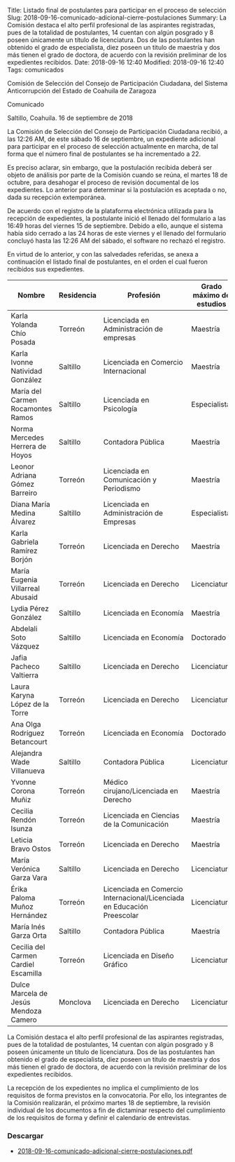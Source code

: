 Title: Listado final de postulantes para participar en el proceso de selección
Slug: 2018-09-16-comunicado-adicional-cierre-postulaciones
Summary: La Comisión destaca el alto perfil profesional de las aspirantes registradas, pues de la totalidad de postulantes, 14 cuentan con algún posgrado y 8 poseen únicamente un título de licenciatura. Dos de las postulantes han obtenido el grado de especialista, diez poseen un titulo de maestría y dos más tienen el grado de doctora, de acuerdo con la revisión preliminar de los expedientes recibidos.
Date: 2018-09-16 12:40
Modified: 2018-09-16 12:40
Tags: comunicados


Comisión de Selección del Consejo de Participación Ciudadana, del Sistema Anticorrupción del Estado de Coahuila de Zaragoza

Comunicado

Saltillo, Coahuila. 16 de septiembre de 2018

La Comisión de Selección del Consejo de Participación Ciudadana recibió, a las 12:26 AM, de este sábado 16 de septiembre, un expediente adicional para participar en el proceso de selección actualmente en marcha, de tal forma que el número final de postulantes se ha incrementado a 22.

Es preciso aclarar, sin embargo, que la postulación recibida deberá ser objeto de análisis por parte de la Comisión cuando se reúna, el martes 18 de octubre, para desahogar el proceso de revisión documental de los expedientes. Lo anterior para determinar si la postulación es aceptada o no, dada su recepción extemporánea.

De acuerdo con el registro de la plataforma electrónica utilizada para la recepción de expedientes, la postulante inició el llenado del formulario a las 16:49 horas del viernes 15 de septiembre. Debido a ello, aunque el sistema había sido cerrado a las 24 horas de este viernes y el llenado del formulario concluyó hasta las 12:26 AM del sábado, el software no rechazó el registro.

En virtud de lo anterior, y con las salvedades referidas, se anexa a continuación el listado final de postulantes, en el orden el cual fueron recibidos sus expedientes.

Nombre | Residencia | Profesión | Grado máximo de estudios
-------|------------|-----------|--------------------------
Karla Yolanda Chío Posada | Torreón | Licenciada en Administración de empresas | Maestría
Karla Ivonne Natividad González | Saltillo | Licenciada en Comercio Internacional | Maestría
María del Carmen Rocamontes Ramos | Saltillo | Licenciada en Psicología | Especialista
Norma Mercedes Herrera de Hoyos | Saltillo | Contadora Pública | Maestría
Leonor Adriana Gómez Barreiro | Torreón | Licenciada en Comunicación y Periodismo | Maestría
Diana María Medina Álvarez | Saltillo | Licenciada en Administración de Empresas | Especialista
Karla Gabriela Ramírez Borjón | Torreón | Licenciada en Derecho | Maestría
María Eugenia Villarreal Abusaid | Torreón | Licenciada en Derecho | Licenciatura
Lydia Pérez González | Saltillo | Licenciada en Economía | Maestría
Abdelali Soto Vázquez | Saltillo | Licenciada en Economía | Doctorado
Jafia Pacheco Valtierra | Saltillo | Licenciada en Derecho | Licenciatura
Laura Karyna López de la Torre | Torreón | Licenciada en Derecho | Licenciatura
Ana Olga Rodríguez Betancourt | Torreón | Licenciada en Economía | Doctorado
Alejandra Wade Villanueva | Saltillo | Contadora Pública | Licenciatura
Yvonne Corona Muñiz | Torreón | Médico cirujano/Licenciada en Derecho | Maestría
Cecilia Rendón Isunza | Torreón | Licenciada en Ciencias de la Comunicación | Maestría
Leticia Bravo Ostos | Torreón | Licenciada en Derecho | Maestría
María Verónica Garza Vara | Saltillo | Licenciada en Derecho | Licenciatura
Érika Paloma Muñoz Hernández | Torreón | Licenciada en Comercio Internacional/Licenciada en Educación Preescolar | Licenciatura
María Inés Garza Orta | Saltillo | Contadora Pública | Maestría
Cecilia del Carmen Cardiel Escamilla | Torreón | Licenciada en Diseño Gráfico | Licenciatura
Dulce Marcela de Jesús Mendoza Camero | Monclova | Licenciada en Derecho | Licenciatura

La Comisión destaca el alto perfil profesional de las aspirantes registradas, pues de la totalidad de postulantes, 14 cuentan con algún posgrado y 8 poseen únicamente un título de licenciatura. Dos de las postulantes han obtenido el grado de especialista, diez poseen un titulo de maestría y dos más tienen el grado de doctora, de acuerdo con la revisión preliminar de los expedientes recibidos.

La recepción de los expedientes no implica el cumplimiento de los requisitos de forma previstos en la convocatoria. Por ello, los integrantes de la Comisión realizarán, el próximo martes 18 de septiembre, la revisión individual de los documentos a fin de dictaminar respecto del cumplimiento de los requisitos de forma y definir el calendario de entrevistas.

### Descargar

* [2018-09-16-comunicado-adicional-cierre-postulaciones.pdf](2018-09-16-comunicado-adicional-cierre-postulaciones.pdf)
